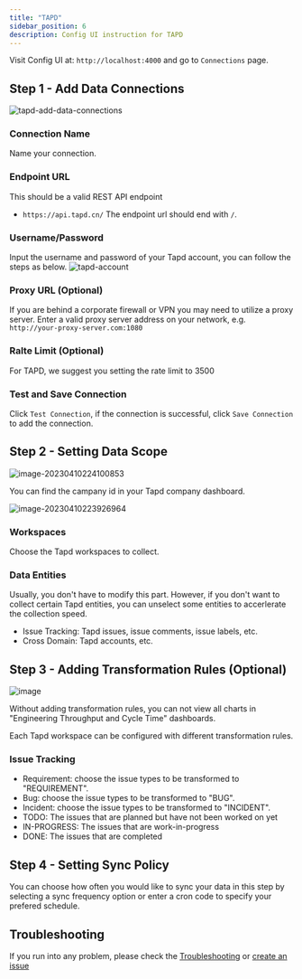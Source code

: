 ```yaml
---
title: "TAPD"
sidebar_position: 6
description: Config UI instruction for TAPD
---
```


Visit Config UI at: `http://localhost:4000` and go to `Connections` page.

## Step 1 - Add Data Connections
![tapd-add-data-connections](/img/ConfigUI/tapd-add-data-connections.png)

### Connection Name
Name your connection.

### Endpoint URL
This should be a valid REST API endpoint
   - `https://api.tapd.cn/`
The endpoint url should end with `/`.

### Username/Password
Input the username and password of your Tapd account, you can follow the steps as below.
![tapd-account](/img/ConfigUI/tapd-account.png)

### Proxy URL (Optional)
If you are behind a corporate firewall or VPN you may need to utilize a proxy server. Enter a valid proxy server address on your network, e.g. `http://your-proxy-server.com:1080`

### Ralte Limit (Optional)
For TAPD, we suggest you setting the rate limit to 3500

### Test and Save Connection
Click `Test Connection`, if the connection is successful, click `Save Connection` to add the connection.

## Step 2 - Setting Data Scope

![image-20230410224100853](https://user-images.githubusercontent.com/3294100/230924072-433451e5-97a3-4d99-9ca7-0a43d0bacd01.png)

You can find the campany id in your Tapd company dashboard.

![image-20230410223926964](https://user-images.githubusercontent.com/3294100/230923942-4dd5bbd7-a391-4abc-ab99-ff7543d919ac.png)

### Workspaces

Choose the Tapd workspaces to collect.

### Data Entities

Usually, you don't have to modify this part. However, if you don't want to collect certain Tapd entities, you can unselect some entities to accerlerate the collection speed.

- Issue Tracking: Tapd issues, issue comments, issue labels, etc.
- Cross Domain: Tapd accounts, etc.

## Step 3 - Adding Transformation Rules (Optional)

![image](https://user-images.githubusercontent.com/3294100/230924606-bf6ef00c-73fa-4a60-be8f-1f27fe4ef6ae.png)

Without adding transformation rules, you can not view all charts in "Engineering Throughput and Cycle Time" dashboards.<br/>

Each Tapd workspace can be configured with different transformation rules.

### Issue Tracking

- Requirement: choose the issue types to be transformed to "REQUIREMENT".
- Bug: choose the issue types to be transformed to "BUG".
- Incident: choose the issue types to be transformed to "INCIDENT".
- TODO: The issues that are planned but have not been worked on yet 
- IN-PROGRESS: The issues that are work-in-progress
- DONE: The issues that are completed

## Step 4 - Setting Sync Policy

You can choose how often you would like to sync your data in this step by selecting a sync frequency option or enter a cron code to specify your prefered schedule.

## Troubleshooting

If you run into any problem, please check the [Troubleshooting](/Troubleshooting/Configuration.md) or [create an issue](https://github.com/apache/incubator-devlake/issues)

